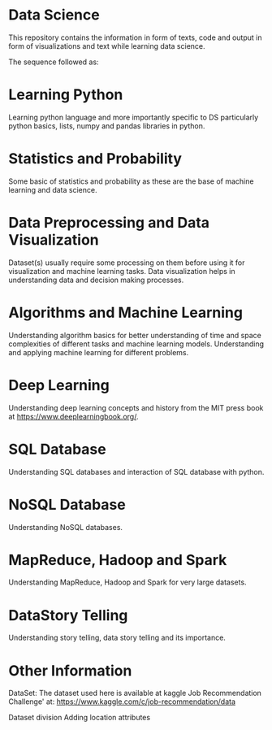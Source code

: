 # Data Science
This repository contains the information in form of texts, code and output in form of visualizations and text while learning data science.

The sequence followed as:
# Learning Python
Learning python language and more importantly specific to DS particularly python basics, lists, numpy and pandas libraries in python.
# Statistics and Probability
Some basic of statistics and probability as these are the base of machine learning and data science.
# Data Preprocessing and Data Visualization
Dataset(s) usually require some processing on them before using it for visualization and machine learning tasks. Data visualization helps in understanding data and decision making processes.
# Algorithms and Machine Learning
Understanding algorithm basics for better understanding of time and space complexities of different tasks and machine learning models.
Understanding and applying machine learning for different problems.
# Deep Learning
Understanding deep learning concepts and history from the MIT press book at https://www.deeplearningbook.org/.
# SQL Database
Understanding SQL databases and interaction of SQL database with python.
# NoSQL Database
Understanding NoSQL databases.
# MapReduce, Hadoop and Spark
Understanding MapReduce, Hadoop and Spark for very large datasets.
# DataStory Telling
Understanding story telling, data story telling and its importance.

# Other Information
DataSet: The dataset used here is available at kaggle Job Recommendation Challenge' at: https://www.kaggle.com/c/job-recommendation/data

Dataset division
Adding location attributes

